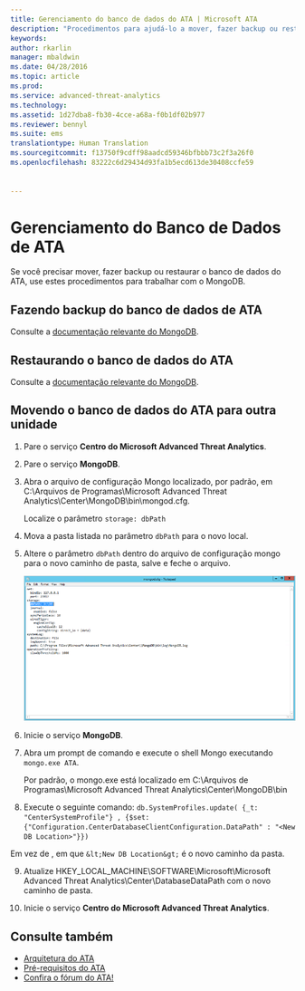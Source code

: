 ```yaml
---
title: Gerenciamento do banco de dados do ATA | Microsoft ATA
description: "Procedimentos para ajudá-lo a mover, fazer backup ou restaurar o banco de dados do ATA."
keywords: 
author: rkarlin
manager: mbaldwin
ms.date: 04/28/2016
ms.topic: article
ms.prod: 
ms.service: advanced-threat-analytics
ms.technology: 
ms.assetid: 1d27dba8-fb30-4cce-a68a-f0b1df02b977
ms.reviewer: bennyl
ms.suite: ems
translationtype: Human Translation
ms.sourcegitcommit: f13750f9cdff98aadcd59346bfbbb73c2f3a26f0
ms.openlocfilehash: 83222c6d29434d93fa1b5ecd613de30408ccfe59


---
```


# Gerenciamento do Banco de Dados de ATA
Se você precisar mover, fazer backup ou restaurar o banco de dados do ATA, use estes procedimentos para trabalhar com o MongoDB.

## Fazendo backup do banco de dados de ATA
Consulte a [documentação relevante do MongoDB](http://docs.mongodb.org/manual/administration/backup/).

## Restaurando o banco de dados do ATA
Consulte a [documentação relevante do MongoDB](http://docs.mongodb.org/manual/administration/backup/).

## Movendo o banco de dados do ATA para outra unidade

1.  Pare o serviço **Centro do Microsoft Advanced Threat Analytics**.

2.  Pare o serviço **MongoDB**.

3.  Abra o arquivo de configuração Mongo localizado, por padrão, em C:\Arquivos de Programas\Microsoft Advanced Threat Analytics\Center\MongoDB\bin\mongod.cfg.

    Localize o parâmetro `storage: dbPath`

4.  Mova a pasta listada no parâmetro `dbPath` para o novo local.

5.  Altere o parâmetro `dbPath` dentro do arquivo de configuração mongo para o novo caminho de pasta, salve e feche o arquivo.

    ![Imagem ao modificar a configuração do MongoDB](media/ATA-mongoDB-moveDB.png)

6.  Inicie o serviço **MongoDB**.

7.  Abra um prompt de comando e execute o shell Mongo executando `mongo.exe ATA`.

    Por padrão, o mongo.exe está localizado em C:\Arquivos de Programas\Microsoft Advanced Threat Analytics\Center\MongoDB\bin

8.  Execute o seguinte comando: `db.SystemProfiles.update( {_t: "CenterSystemProfile"} , {$set:{"Configuration.CenterDatabaseClientConfiguration.DataPath" : "<New DB Location>"}})`

   Em vez de <New DB Location>, em que `&lt;New DB Location&gt;` é o novo caminho da pasta.

9.  Atualize HKEY_LOCAL_MACHINE\SOFTWARE\Microsoft\Microsoft Advanced Threat Analytics\Center\DatabaseDataPath com o novo caminho de pasta.

9. Inicie o serviço **Centro do Microsoft Advanced Threat Analytics**.

## Consulte também
- [Arquitetura do ATA](/advanced-threat-analytics/plan-design/ata-architecture)
- [Pré-requisitos do ATA](/advanced-threat-analytics/plan-design/ata-prerequisites)
- [Confira o fórum do ATA!](https://social.technet.microsoft.com/Forums/security/home?forum=mata)




<!--HONumber=Jul16_HO4-->


